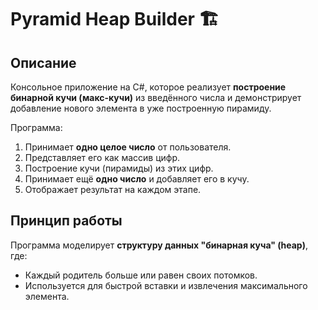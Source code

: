 # Pyramid Heap Builder 🏗️

## Описание

Консольное приложение на C#, которое реализует **построение бинарной кучи (макс-кучи)** из введённого числа и демонстрирует добавление нового элемента в уже построенную пирамиду.

Программа:
1. Принимает **одно целое число** от пользователя.
2. Представляет его как массив цифр.
3. Построение кучи (пирамиды) из этих цифр.
4. Принимает ещё **одно число** и добавляет его в кучу.
5. Отображает результат на каждом этапе.

## Принцип работы

Программа моделирует **структуру данных "бинарная куча" (heap)**, где:
- Каждый родитель больше или равен своих потомков.
- Используется для быстрой вставки и извлечения максимального элемента.
